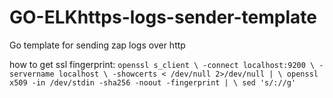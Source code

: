 # GO-ELKhttps-logs-sender-template
 Go template for sending zap logs over http



how to get ssl fingerprint:
`openssl s_client \
-connect localhost:9200 \
-servername localhost \
-showcerts < /dev/null 2>/dev/null | \
openssl x509 -in /dev/stdin -sha256 -noout -fingerprint | \
sed 's/://g'  `
